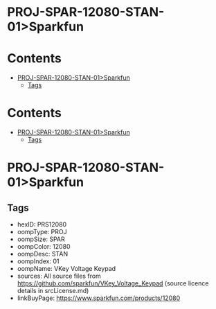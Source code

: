 
PROJ-SPAR-12080-STAN-01>Sparkfun
================================

Contents
========

* [PROJ-SPAR-12080-STAN-01>Sparkfun](#proj-spar-12080-stan-01sparkfun)
	* [Tags](#tags)

Contents
========

* [PROJ-SPAR-12080-STAN-01>Sparkfun](#proj-spar-12080-stan-01sparkfun)
	* [Tags](#tags)

# PROJ-SPAR-12080-STAN-01>Sparkfun

## Tags

- hexID: PRS12080
- oompType: PROJ
- oompSize: SPAR
- oompColor: 12080
- oompDesc: STAN
- oompIndex: 01
- oompName: VKey Voltage Keypad
- sources: All source files from https://github.com/sparkfun/VKey_Voltage_Keypad (source licence details in srcLicense.md)
- linkBuyPage: https://www.sparkfun.com/products/12080
